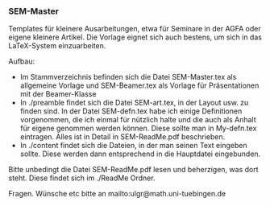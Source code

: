 <?xml version="1.0" encoding="utf-8"?>
### SEM-Master
<p>
Templates für kleinere Ausarbeitungen, etwa für Seminare in der AGFA oder eigene kleinere 
Artikel. 
Die Vorlage eignet sich auch bestens, um sich in das LaTeX-System einzuarbeiten.
</p>
<p>
Aufbau:
<ul>
	<li>Im Stammverzeichnis befinden sich die Datei SEM-Master.tex als allgemeine Vorlage 
	und SEM-Beamer.tex als Vorlage für Präsentationen mit der Beamer-Klasse</li>	
	<li>In ./preamble findet sich die Datei SEM-art.tex, in der Layout usw. zu finden sind.
	In der Datei SEM-defn.tex habe ich einige Definitionen vorgenommen, die ich einmal für
	 nützlich halte und die auch als Anhalt für eigene genommen werden können.
	 Diese sollte man in My-defn.tex eintragen.
	 Alles ist in Detail in SEM-ReadMe.pdf beschrieben.
	 </li>
	 <li>In ./content findet sich die Dateien, in der man seinen Text eingeben sollte.
	 Diese werden dann entsprechend in die Hauptdatei eingebunden.</li>
</ul>
</p>
<p>
Bitte unbedingt die Datei SEM-ReadMe.pdf lesen und beherzigen, was dort steht. 
Diese findet sich im ./ReadMe Ordner.
</p>
<p>
Fragen. Wünsche etc bitte an 
mailto:ulgr@math.uni-tuebingen.de
</p>

